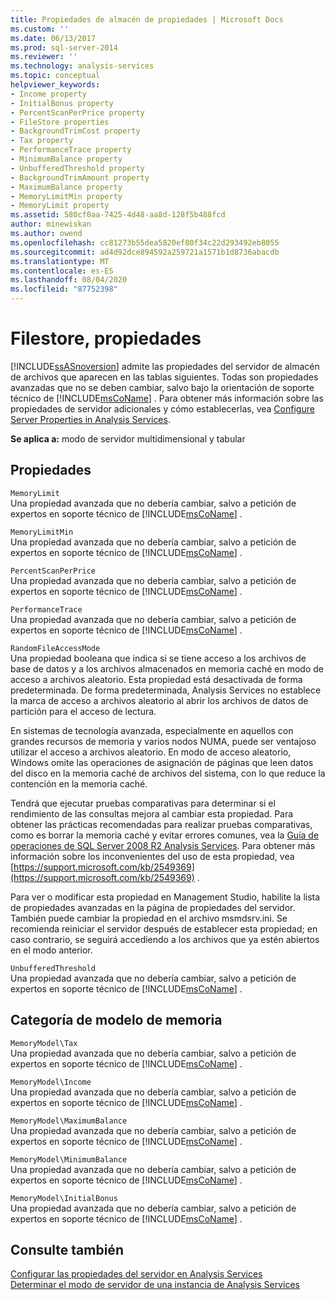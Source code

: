 ```yaml
---
title: Propiedades de almacén de propiedades | Microsoft Docs
ms.custom: ''
ms.date: 06/13/2017
ms.prod: sql-server-2014
ms.reviewer: ''
ms.technology: analysis-services
ms.topic: conceptual
helpviewer_keywords:
- Income property
- InitialBonus property
- PercentScanPerPrice property
- FileStore properties
- BackgroundTrimCost property
- Tax property
- PerformanceTrace property
- MinimumBalance property
- UnbufferedThreshold property
- BackgroundTrimAmount property
- MaximumBalance property
- MemoryLimitMin property
- MemoryLimit property
ms.assetid: 580cf0aa-7425-4d48-aa8d-128f5b488fcd
author: minewiskan
ms.author: owend
ms.openlocfilehash: cc81273b55dea5820ef80f34c22d293492eb8055
ms.sourcegitcommit: ad4d92dce894592a259721a1571b1d8736abacdb
ms.translationtype: MT
ms.contentlocale: es-ES
ms.lasthandoff: 08/04/2020
ms.locfileid: "87752398"
---
```

# <a name="filestore-properties"></a>Filestore, propiedades
  [!INCLUDE[ssASnoversion](../../includes/ssasnoversion-md.md)] admite las propiedades del servidor de almacén de archivos que aparecen en las tablas siguientes. Todas son propiedades avanzadas que no se deben cambiar, salvo bajo la orientación de soporte técnico de [!INCLUDE[msCoName](../../includes/msconame-md.md)] . Para obtener más información sobre las propiedades de servidor adicionales y cómo establecerlas, vea [Configure Server Properties in Analysis Services](server-properties-in-analysis-services.md).  
  
 **Se aplica a:** modo de servidor multidimensional y tabular  
  
## <a name="properties"></a>Propiedades  
 `MemoryLimit`  
 Una propiedad avanzada que no debería cambiar, salvo a petición de expertos en soporte técnico de [!INCLUDE[msCoName](../../includes/msconame-md.md)] .  
  
 `MemoryLimitMin`  
 Una propiedad avanzada que no debería cambiar, salvo a petición de expertos en soporte técnico de [!INCLUDE[msCoName](../../includes/msconame-md.md)] .  
  
 `PercentScanPerPrice`  
 Una propiedad avanzada que no debería cambiar, salvo a petición de expertos en soporte técnico de [!INCLUDE[msCoName](../../includes/msconame-md.md)] .  
  
 `PerformanceTrace`  
 Una propiedad avanzada que no debería cambiar, salvo a petición de expertos en soporte técnico de [!INCLUDE[msCoName](../../includes/msconame-md.md)] .  
  
 `RandomFileAccessMode`  
 Una propiedad booleana que indica si se tiene acceso a los archivos de base de datos y a los archivos almacenados en memoria caché en modo de acceso a archivos aleatorio. Esta propiedad está desactivada de forma predeterminada. De forma predeterminada, Analysis Services no establece la marca de acceso a archivos aleatorio al abrir los archivos de datos de partición para el acceso de lectura.  
  
 En sistemas de tecnología avanzada, especialmente en aquellos con grandes recursos de memoria y varios nodos NUMA, puede ser ventajoso utilizar el acceso a archivos aleatorio. En modo de acceso aleatorio, Windows omite las operaciones de asignación de páginas que leen datos del disco en la memoria caché de archivos del sistema, con lo que reduce la contención en la memoria caché.  
  
 Tendrá que ejecutar pruebas comparativas para determinar si el rendimiento de las consultas mejora al cambiar esta propiedad. Para obtener las prácticas recomendadas para realizar pruebas comparativas, como es borrar la memoria caché y evitar errores comunes, vea la [Guía de operaciones de SQL Server 2008 R2 Analysis Services](https://go.microsoft.com/fwlink/?LinkID=225539). Para obtener más información sobre los inconvenientes del uso de esta propiedad, vea [https://support.microsoft.com/kb/2549369](https://support.microsoft.com/kb/2549369) .  
  
 Para ver o modificar esta propiedad en Management Studio, habilite la lista de propiedades avanzadas en la página de propiedades del servidor. También puede cambiar la propiedad en el archivo msmdsrv.ini. Se recomienda reiniciar el servidor después de establecer esta propiedad; en caso contrario, se seguirá accediendo a los archivos que ya estén abiertos en el modo anterior.  
  
 `UnbufferedThreshold`  
 Una propiedad avanzada que no debería cambiar, salvo a petición de expertos en soporte técnico de [!INCLUDE[msCoName](../../includes/msconame-md.md)] .  
  
## <a name="memory-model-category"></a>Categoría de modelo de memoria  
 `MemoryModel\Tax`  
 Una propiedad avanzada que no debería cambiar, salvo a petición de expertos en soporte técnico de [!INCLUDE[msCoName](../../includes/msconame-md.md)] .  
  
 `MemoryModel\Income`  
 Una propiedad avanzada que no debería cambiar, salvo a petición de expertos en soporte técnico de [!INCLUDE[msCoName](../../includes/msconame-md.md)] .  
  
 `MemoryModel\MaximumBalance`  
 Una propiedad avanzada que no debería cambiar, salvo a petición de expertos en soporte técnico de [!INCLUDE[msCoName](../../includes/msconame-md.md)] .  
  
 `MemoryModel\MinimumBalance`  
 Una propiedad avanzada que no debería cambiar, salvo a petición de expertos en soporte técnico de [!INCLUDE[msCoName](../../includes/msconame-md.md)] .  
  
 `MemoryModel\InitialBonus`  
 Una propiedad avanzada que no debería cambiar, salvo a petición de expertos en soporte técnico de [!INCLUDE[msCoName](../../includes/msconame-md.md)] .  
  
## <a name="see-also"></a>Consulte también  
 [Configurar las propiedades del servidor en Analysis Services](server-properties-in-analysis-services.md)   
 [Determinar el modo de servidor de una instancia de Analysis Services](../instances/determine-the-server-mode-of-an-analysis-services-instance.md)  
  
  
